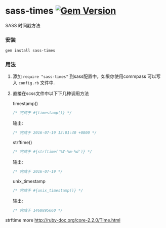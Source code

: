 # sass-times [![Gem Version](https://badge.fury.io/rb/sass-times.svg)](https://badge.fury.io/rb/sass-times)
SASS  时间戳方法

### 安装
```sh
gem install sass-times
```

### 用法
1. 添加 `require "sass-times"` 到sass配置中，如果你使用commpass 可以写入 `config.rb` 文件中.

2. 直接在scss文件中以下下几种调用方法

    timestamp()
    ```scss
    /* 完成于 #{timestamp()} */
    ```
    输出:
    ```css
    /* 完成于 2016-07-19 13:01:40 +0800 */
    ```

    strftime()
    ```scss
    /* 完成于 #{strftime('%Y-%m-%d')} */
    ```
    输出:
    ```css
    /* 完成于 2016-07-19 */
    ```

    unix_timestamp
    ```scss
    /* 完成于 #{unix_timestamp()} */
    ```
    输出:
    ```css
    /* 完成于 1468895660 */
    ```

strftime more http://ruby-doc.org/core-2.2.0/Time.html
